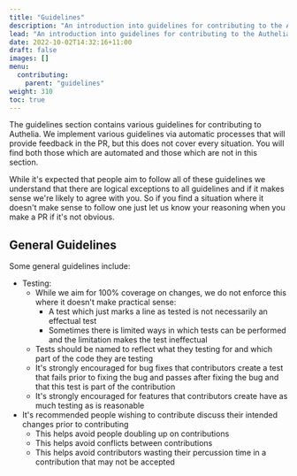 ```yaml
---
title: "Guidelines"
description: "An introduction into guidelines for contributing to the Authelia project."
lead: "An introduction into guidelines for contributing to the Authelia project."
date: 2022-10-02T14:32:16+11:00
draft: false
images: []
menu:
  contributing:
    parent: "guidelines"
weight: 310
toc: true
---
```


The guidelines section contains various guidelines for contributing to Authelia. We implement various guidelines via
automatic processes that will provide feedback in the PR, but this does not cover every situation. You will find both
those which are automated and those which are not in this section.

While it's expected that people aim to follow all of these guidelines we understand that there are logical exceptions to
all guidelines and if it makes sense we're likely to agree with you. So if you find a situation where it doesn't make
sense to follow one just let us know your reasoning when you make a PR if it's not obvious.

## General Guidelines

Some general guidelines include:

- Testing:
  - While we aim for 100% coverage on changes, we do not enforce this where it doesn't make practical sense:
    - A test which just marks a line as tested is not necessarily an effectual test
    - Sometimes there is limited ways in which tests can be performed and the limitation makes the test ineffectual
  - Tests should be named to reflect what they testing for and which part of the code they are testing
  - It's strongly encouraged for bug fixes that contributors create a test that fails prior to fixing the bug and passes
    after fixing the bug and that this test is part of the contribution
  - It's strongly encouraged for features that contributors create have as much testing as is reasonable
- It's recommended people wishing to contribute discuss their intended changes prior to contributing
  - This helps avoid people doubling up on contributions
  - This helps avoid conflicts between contributions
  - This helps avoid contributors wasting their percussion time in a contribution that may not be accepted
